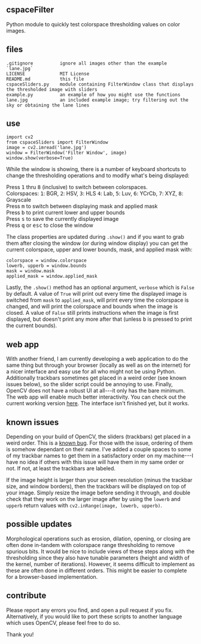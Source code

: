 ## cspaceFilter
Python module to quickly test colorspace thresholding values on color images.

## files
    .gitignore          ignore all images other than the example `lane.jpg`
    LICENSE             MIT License
    README.md           this file
    cspaceSliders.py    module containing FilterWindow class that displays the thresholded image with sliders
    example.py          an example of how you might use the functions
    lane.jpg            an included example image; try filtering out the sky or obtaining the lane lines
    
## use

    import cv2
    from cspaceSliders import FilterWindow
    image = cv2.imread('lane.jpg')
    window = FilterWindow('Filter Window', image)
    window.show(verbose=True)

While the window is showing, there is a number of keyboard shortcuts to change the thresholding operations and to modify what's being displayed:

Press <kbd>1</kbd> thru <kbd>8</kbd> (inclusive) to switch between colorspaces.  
Colorspaces: <kbd>1</kbd>: BGR, <kbd>2</kbd>: HSV, <kbd>3</kbd>: HLS    <kbd>4</kbd>: Lab, <kbd>5</kbd>: Luv, <kbd>6</kbd>: YCrCb, <kbd>7</kbd>: XYZ, <kbd>8</kbd>: Grayscale  
Press <kbd>m</kbd> to switch between displaying mask and applied mask  
Press <kbd>b</kbd> to print current lower and upper bounds  
Press <kbd>s</kbd> to save the currently displayed image  
Press <kbd>q</kbd> or <kbd>esc</kbd> to close the window

The class properties are updated during `.show()` and if you want to grab them after closing the window (or during window display) you can get the current colorspace, upper and lower bounds, mask, and applied mask with:

    colorspace = window.colorspace
    lowerb, upperb = window.bounds
    mask = window.mask
    applied_mask = window.applied_mask
    
Lastly, the `.show()` method has an optional argument, `verbose` which is `False` by default. A value of `True` will print out every time the displayed image is switched from `mask` to `applied_mask`, will print every time the colorspace is changed, and will print the colorspace and bounds when the image is closed. A value of `False` still prints instructions when the image is first displayed, but doesn't print any more after that (unless <kbd>b</kbd> is pressed to print the current bounds).

## web app
With another friend, I am currently developing a web application to do the same thing but through your browser (locally as well as on the internet) for a nicer interface and easy use for all who might not be using Python. Additionally trackbars sometimes get placed in a weird order (see known issues below), so the slider script could be annoying to use. Finally, OpenCV does not have a robust UI at all---it only has the bare minimum. The web app will enable much better interactivity. You can check out the current working version [here](https://alkasm.github.io/cspaceFilter/). The interface isn't finished yet, but it works.

## known issues
Depending on your build of OpenCV, the sliders (trackbars) get placed in a weird order. This is a [known bug](https://github.com/opencv/opencv/issues/5056). For those with the issue, ordering of them is somehow dependant on their name. I've added a couple spaces to some of my trackbar names to get them in a satisfactory order on my machine---I have no idea if others with this issue will have them in my same order or not. If not, at least the trackbars are labeled.

If the image height is larger than your screen resolution (minus the trackbar size, and window borders), then the trackbars will be displayed on top of your image. Simply resize the image before sending it through, and double check that they work on the larger image after by using the `lowerb` and `upperb` return values with `cv2.inRange(image, lowerb, upperb)`.

## possible updates
Morphological operations such as erosion, dilation, opening, or closing are often done in-tandem with colorspace range thresholding to remove spurious bits. It would be nice to include views of these steps along with the thresholding since they also have tunable parameters (height and width of the kernel, number of iterations). However, it seems difficult to implement as these are often done in different orders. This might be easier to complete for a browser-based implementation.

## contribute
Please report any errors you find, and open a pull request if you fix. Alternatively, if you would like to port these scripts to another language which uses OpenCV, please feel free to do so.

Thank you!
